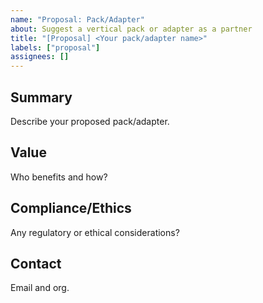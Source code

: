```yaml
---
name: "Proposal: Pack/Adapter"
about: Suggest a vertical pack or adapter as a partner
title: "[Proposal] <Your pack/adapter name>"
labels: ["proposal"]
assignees: []
---
```


## Summary
Describe your proposed pack/adapter.

## Value
Who benefits and how?

## Compliance/Ethics
Any regulatory or ethical considerations?

## Contact
Email and org.
